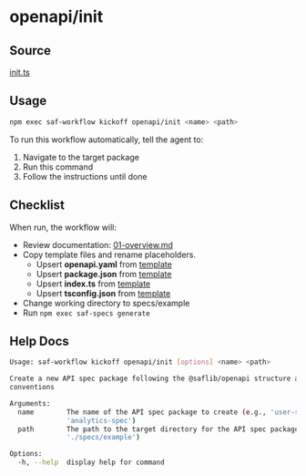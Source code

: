 # openapi/init

## Source

[init.ts](https://github.com/sderickson/saflib/blob/main/openapi/workflows/init.ts)

## Usage

```bash
npm exec saf-workflow kickoff openapi/init <name> <path>
```

To run this workflow automatically, tell the agent to:

1. Navigate to the target package
2. Run this command
3. Follow the instructions until done

## Checklist

When run, the workflow will:

- Review documentation: [01-overview.md](https://github.com/sderickson/saflib/blob/main/openapi/docs/01-overview.md)
- Copy template files and rename placeholders.
  - Upsert **openapi.yaml** from [template](https://github.com/sderickson/saflib/blob/main/openapi/workflows/templates/openapi.yaml)
  - Upsert **package.json** from [template](https://github.com/sderickson/saflib/blob/main/openapi/workflows/templates/package.json)
  - Upsert **index.ts** from [template](https://github.com/sderickson/saflib/blob/main/openapi/workflows/templates/index.ts)
  - Upsert **tsconfig.json** from [template](https://github.com/sderickson/saflib/blob/main/openapi/workflows/templates/tsconfig.json)
- Change working directory to specs/example
- Run `npm exec saf-specs generate`

## Help Docs

```bash
Usage: saf-workflow kickoff openapi/init [options] <name> <path>

Create a new API spec package following the @saflib/openapi structure and
conventions

Arguments:
  name        The name of the API spec package to create (e.g., 'user-spec' or
              'analytics-spec')
  path        The path to the target directory for the API spec package (e.g.,
              './specs/example')

Options:
  -h, --help  display help for command

```
